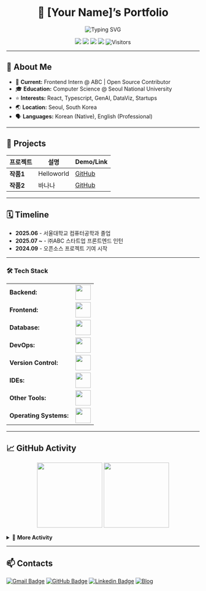 <h1 align="center">🚀 [Your Name]’s Portfolio</h1>

<p align="center">
  <img src="https://readme-typing-svg.demolab.com?font=Fira+Code&size=24&pause=1000&center=true&vCenter=true&width=600&height=40&lines=Hi+there+%F0%9F%91%8B;I'm+a+passionate+Developer;I+%E2%9D%A4%EF%B8%8F+Open+Source+and+AI!" alt="Typing SVG" />
</p>

<p align="center">
  <img src="https://img.shields.io/badge/Frontend-React-blue?logo=react"/>
  <img src="https://img.shields.io/badge/Backend-Node.js-green?logo=node.js"/>
  <img src="https://img.shields.io/badge/Python-3776AB?logo=python&logoColor=white"/>
  <img src="https://img.shields.io/badge/AI-ML-%23FFDD67"/>
  <img src="https://visitor-badge.laobi.icu/badge?page_id=hay-dev2024.hay-dev2024.github.io" alt="Visitors"/>
</p>

---

## 👤 About Me

- 💼 **Current:** Frontend Intern @ ABC | Open Source Contributor
- 🎓 **Education:** Computer Science @ Seoul National University
- ⭐ **Interests:** React, Typescript, GenAI, DataViz, Startups
- 🌏 **Location:** Seoul, South Korea
- 🗣 **Languages:** Korean (Native), English (Professional)

---

## 🚀 Projects

| 프로젝트 | 설명 | Demo/Link |
|---|---|---|
| **작품1** | Helloworld | [GitHub](https://github.com/hay-dev2024/helloworld) |
| **작품2** | 바나나 | [GitHub](https://github.com/yourusername/ML-Classifier) |

---

## 🗓️ Timeline

- **2025.06** - 서울대학교 컴퓨터공학과 졸업
- **2025.07 ~** - ㈜ABC 스타트업 프론트엔드 인턴
- **2024.09** - 오픈소스 프로젝트 기여 시작

---
<h3 align="left">🛠️ Tech Stack</h3>
<table>
    <tr>
        <td style="font-weight: bold; padding-right: 10px; vertical-align: center; border: none;">Backend:</td>
        <td><img height="40" src="https://skillicons.dev/icons?i=cs,net,python,nodejs,nginx,vite"/></td>
    </tr>
    <tr>
        <td style="font-weight: bold; padding-right: 10px; vertical-align: center;">Frontend:</td>
        <td><img height="40" src="https://skillicons.dev/icons?i=bootstrap,html,css,js,ts"/></td>
    </tr>
    <tr>
        <td style="font-weight: bold; padding-right: 10px; vertical-align: center; border: none;">Database:</td>
        <td><img height="40" src="https://skillicons.dev/icons?i=mysql,postgresql,mongodb"/></td>
    </tr>
    <tr>
        <td style="font-weight: bold; padding-right: 10px; vertical-align: center; border: none;">DevOps:</td>
        <td><img height="40" src="https://skillicons.dev/icons?i=docker,githubactions"/></td>
    </tr>
    <tr>
        <td style="font-weight: bold; padding-right: 10px; vertical-align: center; border: none;">Version Control:</td>
        <td><img height="40" src="https://skillicons.dev/icons?i=git,github"/></td>
    </tr>
    <tr>
        <td style="font-weight: bold; padding-right: 10px; vertical-align: center; border: none;">IDEs:</td>
        <td><img height="40" src="https://skillicons.dev/icons?i=vscode"/></td>
    </tr>
    <tr>
        <td style="font-weight: bold; padding-right: 10px; vertical-align: center; border: none;">Other Tools:</td>
        <td><img height="40" src="https://skillicons.dev/icons?i=bash"/></td>
    </tr>
    <tr>
        <td style="font-weight: bold; padding-right: 10px; vertical-align: center; border: none;">Operating Systems:</td>
        <td><img height="40" src="https://skillicons.dev/icons?i=windows,ubuntu,alpine"/></td>
    </tr>
</table>

---

## 📈 GitHub Activity

<p align="center">
  <img height="170" src="https://github-readme-stats.vercel.app/api?username=hay-dev2024&show_icons=true&theme=radical&hide_title=true" />
  <img height="170" src="https://github-readme-stats.vercel.app/api/top-langs/?username=hay-dev2024&layout=compact&theme=radical" />
</p>

<details>
  <summary>🔎 <b>More Activity</b></summary>
  <p align="center">
    <img src="https://github-readme-activity-graph.cyclic.app/graph?username=hay-dev2024&theme=rogue" alt="activity graph"/>
  </p>
</details>

---

## 📫 Contacts

[![Gmail Badge](https://img.shields.io/badge/-your.email@gmail.com-D14836?style=flat&logo=Gmail&logoColor=white)](mailto:your.email@gmail.com)
[![GitHub Badge](https://img.shields.io/badge/-yourusername-181717?style=flat-square&logo=github&logoColor=white)](https://github.com/yourusername)
[![Linkedin Badge](https://img.shields.io/badge/-LinkedIn-blue?style=flat-square&logo=linkedin&logoColor=white)](https://linkedin.com/in/yourusername)
[![Blog](https://img.shields.io/badge/Tech%20Blog-%2312100E?style=flat-square&logo=hashnode&logoColor=white)](https://blog.yourdomain.com)



